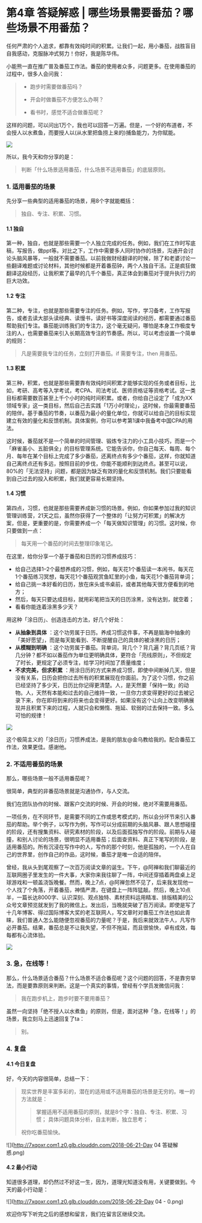 # 第4章 答疑解惑 \| 哪些场景需要番茄？哪些场景不用番茄？

任何严肃的个人追求，都靠有效纯时间的积累。让我们一起，用小番茄，战胜盲目自我感动，克服脉冲式努力！你好，我是陈华伟。

小能熊一直在推广普及番茄工作法。番茄的使用者众多，问题更多。在使用番茄的过程中，很多人会问我：

> * 跑步时需要做番茄吗？
>
> * 开会时做番茄不方便怎么办啊？
>
> * 看书时，感觉不适合做番茄呢？

这样的问题，可以问出1万个，我也可以回答一万遍。但是，一个好的布道者，不会授人以水煮鱼，而要授人以\(从水里把鱼捞上来的\)捕鱼能力，为你赋能。

![](http://7xqoxr.com1.z0.glb.clouddn.com/2018-05-28-105933.jpg)

所以，我今天和你分享的是：

> 判断「什么场景适用番茄，什么场景不适用番茄」的底层原则。

### 1. 适用番茄的场景

先分享一些典型的适用番茄的场景，用8个字就能概括：

> 独自、专注、积累、习惯。

#### 1.1 独自

第一种，独自，也就是那些需要一个人独立完成的任务。例如，我们在工作时写底稿，写报告，做ppt等。对比之下，工作中需要多人同时协作的场景，沟通开会讨论头脑风暴等，一般就不需要番茄。以前我做财经翻译的时候，除了和老婆讨论一些翻译难题或讨论材料，其他时候都是开着番茄钟，两个人独自干活。正是疯狂做翻译这段经历，让我积累了最早的几千个番茄，真正体会到番茄对于提升执行力的巨大功效。

#### 1.2 专注

第二种，专注，也就是那些需要专注的任务。例如，写作，学习备考，工作写报告，或者去读大部头读经典、读慢书，读好书等深度阅读的经历，都需要通过番茄帮助我们专注。番茄能训练我们的专注力，这个毫无疑问，哪怕是本身工作极度专注的人，也需要番茄来引入长期高效专注的节奏感。所以，可以考虑设置一个简单的规则：

> 凡是需要我专注的任务，立刻打开番茄。if 需要专注，then 用番茄。

#### 1.3 积累

第三种，积累，也就是那些需要靠有效纯时间积累才能够实现的任务或者目标，比如，考研、高考等入学考试，考CPA、司法考试、医师资格证等资格考试。这一类目标都需要数百甚至上千个小时的纯时间积累。或者，你给自己设定了「成为XX领域专家」这一类目标，然后自己去实践「1万小时理论」，这时候，你最需要番茄的陪伴。基于番茄的节奏，以番茄为最小的量化单位，你就可以给自己的目标实现建立有效的量化和反馈机制。具体案例，你可以参考第1课中我备考中国CPA的用法。

这时候，番茄就不是一个简单的时间管理、锻炼专注力的小工具小技巧，而是一个「麻雀虽小、五脏俱全」的目标管理系统。它能告诉你，你自己每天、每周、每个月、每年在某个目标上完成了多少番茄，还离终点有多少个番茄，这样，你就知道自己离终点还有多远，按照目前的步伐，你能不能顺利到达终点。甚至可以说，80%的「无法坚持」问题，都是因为缺乏有效的量化和反馈机制。我们只要能看到自己过去的投入和积累，我们就更容易长期坚持。

#### 1.4 习惯

第四点，习惯，也就是那些需要养成新习惯的场景。例如，你如果参加过我的知识管理训练营，21天之后，虽然你获得了一个整体的「让努力可积累」的解决方案，但是，更重要的是，你需要养成一个「每天做知识管理」的习惯。这时候，你只要做到一点：

> 每天用一个番茄的时间去整理印象笔记。

在这里，给你分享一个基于番茄和日历的习惯养成技巧：

* 给自己选择1–2个最想养成的习惯，例如，每天花1个番茄读一本闲书，每天花1个番茄练习冥想，每天花1个番茄观赏鱼缸里的小鱼，每天花1个番茄背单词；
* 给自己挑一本好看的日历，放在床头或书桌前，或者其他每天很方便看到的地方；
* 然后，每天只要达成目标，就用彩笔把当天的日历涂黑，没有达到，就空着；
* 看看你能连着涂黑多少天？

用这种「涂日历」、创造连击的方法，好几个好处：

* **从抽象到具体**
  ：这个功劳属于日历。养成习惯这件事，不再是脑海中抽象的「美好愿望」，而是每天能看到、不断提醒自己的具体的被涂黑的日历；
* **从模糊到明确**
  ：这个功劳属于番茄。背单词，背几个？背几遍？背几页纸？背几分钟？都不如以番茄作为单位更明确具体，更符合「亮线原则」，不但规定了时长，更规定了必须专注，给学习时间加了质量维度；
* **不求完美，但求积累**
  ：用涂日历的方式来养成习惯，即使中间断掉几天，但是没有关系，日历会把你过去所有的积累展现在你面前。为了这个习惯，你之前已经坚持了多少天，日历比你记得更清楚。人，是天然要「保持一致」的动物。人，天然有本能和过去的自己维持一致，一旦你力求变得更好的过去被记录下来，你在即将到来的将来也会变得更好。如果没有这个让向上改变明确展现并且积累下来的过程，人就只会和懒惰、拖延、软弱的过去保持一致。多么可怕的规律！

![](http://7xqoxr.com1.z0.glb.clouddn.com/2018-05-28-105344.jpg)

这个极简主义的「涂日历」习惯养成法，是我的朋友@金乌教给我的。配合番茄工作法，效果更佳。感谢他。

### 2. 不适用番茄的场景

那么，哪些场景一般不适用番茄呢？

很简单，典型的非番茄场景就是沟通协作，与人交流。

我们在团队协作的时候、跟客户交流的时候、开会的时候，绝对不需要用番茄。

一项任务，在不同环节，是需要不同的工作或思考模式的，所以会分环节来引入番茄的帮助。举个例子，以写作为例，写作可以分成前期的头脑风暴、跟人思想碰撞的阶段，还有搜集资料、研究素材的阶段，以及后面孤独写作的阶段。前期与人碰撞，和别人讨论的场景，很明显不适用番茄；后面查资料、真正下笔写的阶段，是适用番茄的。所有沉浸在写作中的人，写作的那个时刻，他是孤独的，一个人在自己的世界里，创作自己的作品，这时候，番茄才是唯一合适的陪伴。

曾经，我从头到尾观察了一次百万阅读文章的诞生。下午，@阿禅和我们聊最近的互联网圈子里发生的一件大事，大家你来我往聊了一阵，中间还穿插着两盘桌上足球游戏和一顿盖浇饭晚餐。然而，晚上7点，@阿禅忽然不见了，后来我发现他一个人找了个角落，开着番茄，神情严肃，在键盘上一阵阵猛敲。然后，晚上10点半，一篇长达8000字、认识深刻、观点独特、素材资料运用精准、排版精美的公众号文章预览就发到了我的微信上。发出后，当晚就突破了百万阅读。即使是写了十几年博客、得过国际博客大奖的老互联网人，写文章时对番茄工作法也如此青睐，我们普通人怎么能随便忽视番茄的力量呢？于是，我后来就效法牛人，凡写作必开番茄。结果，番茄总是不让我失望，不但不拖延，而且很愉快，卓有成效，每每都有心流体验。

![](http://7xqoxr.com1.z0.glb.clouddn.com/2017-09-22-008.png)

### 3. 急，在线等！

那么，什么场景适合番茄？什么场景不适合番茄呢？这个问题的回答，不是靠穷举法，而是要靠原则来判断。这是一个真实的事情，曾经有个学员发微信问我：

> 我在跑步机上，跑步时要不要用番茄？

虽然一向坚持「绝不授人以水煮鱼」的原则，但是，面对这种「急，在线等！」的场景，我立刻马上迅速回复了ta：

> 别。

### 4. 复盘

#### 4.1 今日复盘

好，今天的内容很简单，总结一下：

> 现实世界是丰富多彩的，潜在的适用或不适用番茄的场景是无穷的。唯一的方法就是：
>
> > 掌握适用不适用番茄的原则，就是8个字：独自、专注、积累、习惯； 具体问题具体分析，自主判断，独立思考；
>
> 祝你吃番茄愉快。

![](http://7xqoxr.com1.z0.glb.clouddn.com/2018-06-21-Day 04 答疑解惑.png)

#### 4.2 最小行动

知道很多道理，却仍然过不好这一生，因为，道理光知道没有用，关键要做到。今天的最小行动是：

![](http://7xqoxr.com1.z0.glb.clouddn.com/2018-06-29-Day 04 - 0.png)

欢迎你写下听完之后的感想和留言，我们在留言区继续交流。

